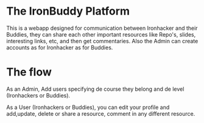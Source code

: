 # The IronBuddy Platform

This is a webapp designed for communication between Ironhacker and their Buddies, they can share each other important resources like Repo's, slides, interesting links, etc, and then get commentaries.
Also the Admin can create accounts as for Ironhacker as for Buddies.

# The flow

As an Admin, Add users  specifying de course they belong and de level (Ironhackers or Buddies).

As a User (Ironhackers or Buddies), you can edit your profile and add,update, delete or share a resource, comment in any different resource.

